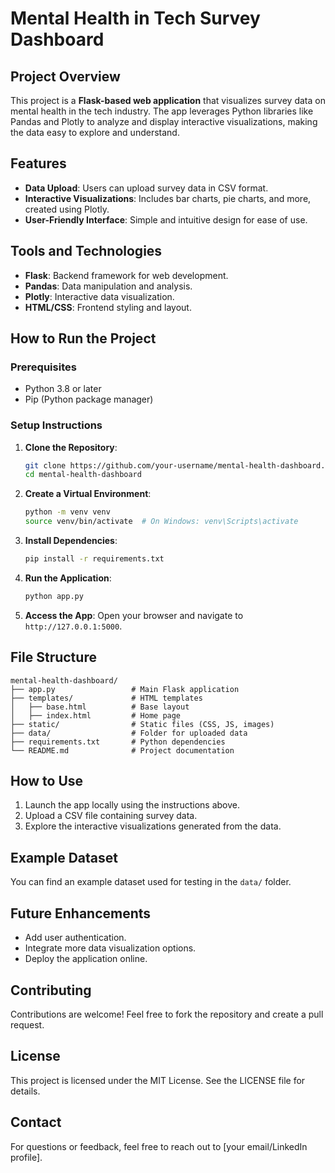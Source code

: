 # Mental Health in Tech Survey Dashboard

## Project Overview
This project is a **Flask-based web application** that visualizes survey data on mental health in the tech industry. The app leverages Python libraries like Pandas and Plotly to analyze and display interactive visualizations, making the data easy to explore and understand.

## Features
- **Data Upload**: Users can upload survey data in CSV format.
- **Interactive Visualizations**: Includes bar charts, pie charts, and more, created using Plotly.
- **User-Friendly Interface**: Simple and intuitive design for ease of use.

## Tools and Technologies
- **Flask**: Backend framework for web development.
- **Pandas**: Data manipulation and analysis.
- **Plotly**: Interactive data visualization.
- **HTML/CSS**: Frontend styling and layout.

## How to Run the Project
### Prerequisites
- Python 3.8 or later
- Pip (Python package manager)

### Setup Instructions
1. **Clone the Repository**:
   ```bash
   git clone https://github.com/your-username/mental-health-dashboard.git
   cd mental-health-dashboard
   ```

2. **Create a Virtual Environment**:
   ```bash
   python -m venv venv
   source venv/bin/activate  # On Windows: venv\Scripts\activate
   ```

3. **Install Dependencies**:
   ```bash
   pip install -r requirements.txt
   ```

4. **Run the Application**:
   ```bash
   python app.py
   ```

5. **Access the App**:
   Open your browser and navigate to `http://127.0.0.1:5000`.

## File Structure
```
mental-health-dashboard/
├── app.py                 # Main Flask application
├── templates/             # HTML templates
│   ├── base.html          # Base layout
│   ├── index.html         # Home page
├── static/                # Static files (CSS, JS, images)
├── data/                  # Folder for uploaded data
├── requirements.txt       # Python dependencies
└── README.md              # Project documentation
```

## How to Use
1. Launch the app locally using the instructions above.
2. Upload a CSV file containing survey data.
3. Explore the interactive visualizations generated from the data.

## Example Dataset
You can find an example dataset used for testing in the `data/` folder.

## Future Enhancements
- Add user authentication.
- Integrate more data visualization options.
- Deploy the application online.

## Contributing
Contributions are welcome! Feel free to fork the repository and create a pull request.

## License
This project is licensed under the MIT License. See the LICENSE file for details.

## Contact
For questions or feedback, feel free to reach out to [your email/LinkedIn profile].

